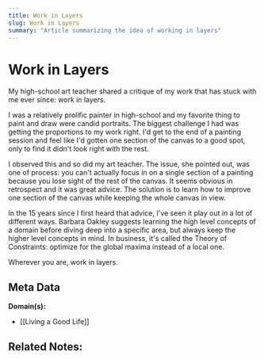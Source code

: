```yaml
---
title: Work in Layers
slug: Work in Layers
summary: "Article summarizing the idea of working in layers"
---
```


# Work in Layers

My high-school art teacher shared a critique of my work that has stuck with me ever since: work in layers.

I was a relatively prolific painter in high-school and my favorite thing to paint and draw were candid portraits. The biggest challenge I had was getting the proportions to my work right. I'd get to the end of a painting session and feel like I'd gotten one section of the canvas to a good spot, only to find it didn't look right with the rest.

I observed this and so did my art teacher. The issue, she pointed out, was one of process: you can't actually focus in on a single section of a painting because you lose sight of the rest of the canvas. It seems obvious in retrospect and it was great advice. The solution is to learn how to improve one section of the canvas while keeping the whole canvas in view.

In the 15 years since I first heard that advice, I've seen it play out in a lot of different ways. Barbara Oakley suggests learning the high level concepts of a domain before diving deep into a specific area, but always keep the higher level concepts in mind. In business, it's called the Theory of Constraints: optimize for the global maxima instead of a local one.

Wherever you are, work in layers. 

## Meta Data

**Domain(s):**
- [[Living a Good Life]]

**Related Notes:**
- 